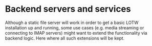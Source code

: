 # Backend servers and services

Although a static file server will work in order to get a basic LOTW
installation up and running, some use cases (e.g. media streaming or connecting
to IMAP servers) might want to extend the functionality via backend logic.
Here where all such extensions will be kept.


